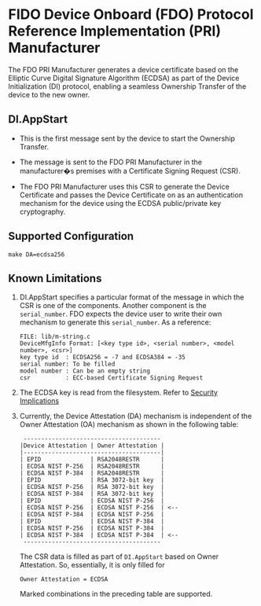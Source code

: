 # FIDO Device Onboard (FDO) Protocol Reference Implementation (PRI) Manufacturer
The FDO PRI Manufacturer generates a device certificate based on the Elliptic Curve Digital Signature Algorithm (ECDSA) as part of the Device Initialization (DI) protocol, enabling a seamless Ownership Transfer of the device to the new owner.

## DI.AppStart
- This is the first message sent by the device to start the Ownership Transfer.

- The message is sent to the FDO PRI Manufacturer in the manufacturer�s premises with a Certificate Signing Request (CSR).

- The FDO PRI Manufacturer uses this CSR to generate the Device Certificate and passes the Device Certificate on as an
  authentication mechanism for the device using the ECDSA public/private key cryptography.

## Supported Configuration
```
make DA=ecdsa256
```

## Known Limitations
1. DI.AppStart specifies a particular format of the message in which the CSR is one of the components.
   Another component is the `serial_number`. FDO expects the device user to write their own mechanism
   to generate this `serial_number`.
   As a reference:
   ```
   FILE: lib/m-string.c
   DeviceMfgInfo Format: [<key type id>, <serial number>, <model number>, <csr>]
   key type id  : ECDSA256 = -7 and ECDSA384 = -35
   serial number: To be filled
   model number : Can be an empty string
   csr          : ECC-based Certificate Signing Request

   ```

2. The ECDSA key is read from the filesystem. Refer to [Security Implications](security_implications.md)

3. Currently, the Device Attestation (DA) mechanism is independent of the Owner Attestation (OA) mechanism as
   shown in the following table:
   ```
    ---------------------------------------
   |Device Attestation | Owner Attestation |
   |---------------------------------------|
   | EPID              | RSA2048RESTR      |
   | ECDSA NIST P-256  | RSA2048RESTR      |
   | ECDSA NIST P-384  | RSA2048RESTR      |
   | EPID              | RSA 3072-bit key  |
   | ECDSA NIST P-256  | RSA 3072-bit key  |
   | ECDSA NIST P-384  | RSA 3072-bit key  |
   | EPID              | ECDSA NIST P-256  |
   | ECDSA NIST P-256  | ECDSA NIST P-256  | <--
   | ECDSA NIST P-384  | ECDSA NIST P-256  |
   | EPID              | ECDSA NIST P-384  |
   | ECDSA NIST P-256  | ECDSA NIST P-384  |
   | ECDSA NIST P-384  | ECDSA NIST P-384  | <--
    ---------------------------------------
   ```
   The CSR data is filled as part of `DI.AppStart` based on Owner Attestation.
   So, essentially, it is only filled for
   ```
   Owner Attestation = ECDSA
   ```
   Marked combinations in the preceding table are supported.

